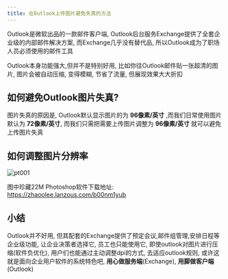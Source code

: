 ```yaml
---
title: 在Outlook上传图片避免失真的方法
---
```




Outlook是微软出品的一款邮件客户端, Outlook后台服务Exchange提供了全套企业级的内部邮件解决方案, 而Exchange几乎没有替代品, 所以Outlook成为了职场人员必须使用的邮件工具



Outlook本身功能强大,但并不是特别好用, 比如你往Outlook邮件贴一张超清的图片, 图片会被自动压缩, 变得模糊, 节省了流量, 但展现效果大大折扣



## 如何避免Outlook图片失真?

图片失真的原因是, Outlook默认显示图片的为 **96像素/英寸** ,而我们日常使用图片默认为 **72像素/英寸**, 而我们只需把需要上传图片调整为 **96像素/英寸** 就可以避免上传图片失真 



## 如何调整图片分辨率

![pt001](https://www.v2fy.com/asset/0i/jikemiji/jikemiji-md/kr-000048.assets/pt001.gif)



图中珍藏22M Photoshop软件下载地址: https://zhaoolee.lanzous.com/b00nm1yub





## 小结

Outlook并不好用, 但其配套的Exchange提供了预定会议,邮件组管理,安排日程等企业级功能, 让企业决策者选择它, 员工也只能使用它, 即使outlook对图片进行压缩(软件负优化), 用户们也能通过主动调整dpi的方式, 去适应outlook规则, 或许这就是面向企业用户软件的系统特色吧, **用心做服务端**(Exchange), **用脚做客户端**(Outlook)